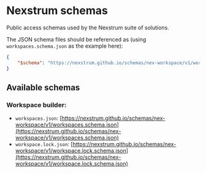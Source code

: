 # Nexstrum schemas

Public access schemas used by the Nexstrum suite of solutions.

The JSON schema files should be referenced as (using `workspaces.schema.json` as the example here):

```json
{
	"$schema": "https://nexstrum.github.io/schemas/nex-workspace/v1/workspaces.schema.json"
}
```

## Available schemas

### Workspace builder:

-   `workspaces.json`:
    [https://nexstrum.github.io/schemas/nex-workspace/v1/workspaces.schema.json](https://nexstrum.github.io/schemas/nex-workspace/v1/workspaces.schema.json)
-   `workspace.lock.json`:
    [https://nexstrum.github.io/schemas/nex-workspace/v1/workspace.lock.schema.json](https://nexstrum.github.io/schemas/nex-workspace/v1/workspace.lock.schema.json)
